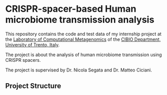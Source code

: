 # CRISPR-spacer-based Human microbiome transmission analysis
This repository contains the code and test data of my internship project at the [Laboratory of Computational Metagenomics](http://segatalab.cibio.unitn.it/) of the [CIBIO Department, University of Trento, Italy](https://www.cibio.unitn.it/).

The project is about the analysis of human microbiome transmission using CRISPR spacers.


The project is supervised by Dr. Nicola Segata and Dr. Matteo Ciciani.
## Project Structure